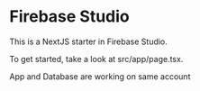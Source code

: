 # Firebase Studio

This is a NextJS starter in Firebase Studio.

To get started, take a look at src/app/page.tsx.

App and Database are working on same account
